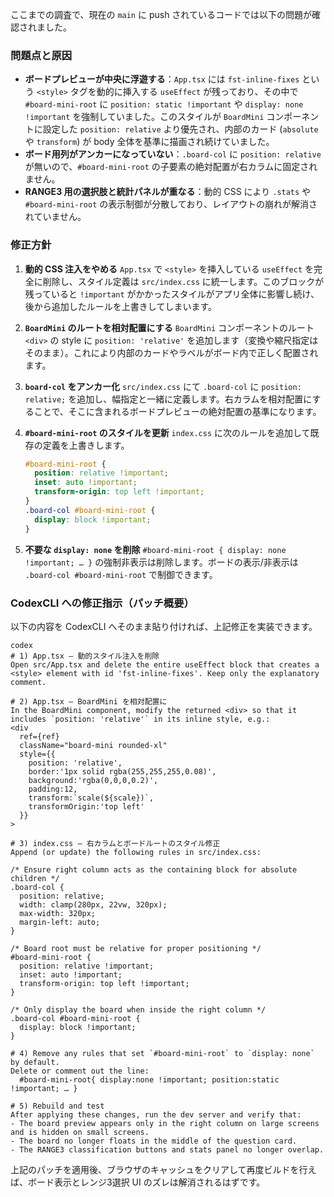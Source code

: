 ここまでの調査で、現在の `main` に push されているコードでは以下の問題が確認されました。

### 問題点と原因

* **ボードプレビューが中央に浮遊する**：`App.tsx` には `fst-inline-fixes` という `<style>` タグを動的に挿入する `useEffect` が残っており、その中で `#board-mini-root` に `position: static !important` や `display: none !important` を強制していました。このスタイルが `BoardMini` コンポーネントに設定した `position: relative` より優先され、内部のカード (`absolute` や `transform`) が body 全体を基準に描画され続けていました。
* **ボード用列がアンカーになっていない**：`.board-col` に `position: relative` が無いので、`#board-mini-root` の子要素の絶対配置が右カラムに固定されません。
* **RANGE3 用の選択肢と統計パネルが重なる**：動的 CSS により `.stats` や `#board-mini-root` の表示制御が分散しており、レイアウトの崩れが解消されていません。

### 修正方針

1. **動的 CSS 注入をやめる**
   `App.tsx` で `<style>` を挿入している `useEffect` を完全に削除し、スタイル定義は `src/index.css` に統一します。このブロックが残っていると `!important` がかかったスタイルがアプリ全体に影響し続け、後から追加したルールを上書きしてしまいます。

2. **`BoardMini` のルートを相対配置にする**
   `BoardMini` コンポーネントのルート `<div>` の style に `position: 'relative'` を追加します（変換や縮尺指定はそのまま）。これにより内部のカードやラベルがボード内で正しく配置されます。

3. **`board-col` をアンカー化**
   `src/index.css` にて `.board-col` に `position: relative;` を追加し、幅指定と一緒に定義します。右カラムを相対配置にすることで、そこに含まれるボードプレビューの絶対配置の基準になります。

4. **`#board-mini-root` のスタイルを更新**
   `index.css` に次のルールを追加して既存の定義を上書きします。

   ```css
   #board-mini-root {
     position: relative !important;
     inset: auto !important;
     transform-origin: top left !important;
   }
   .board-col #board-mini-root {
     display: block !important;
   }
   ```

5. **不要な `display: none` を削除**
   `#board-mini-root { display: none !important; … }` の強制非表示は削除します。ボードの表示/非表示は `.board-col #board-mini-root` で制御できます。

### CodexCLI への修正指示（パッチ概要）

以下の内容を CodexCLI へそのまま貼り付ければ、上記修正を実装できます。

```
codex
# 1) App.tsx – 動的スタイル注入を削除
Open src/App.tsx and delete the entire useEffect block that creates a <style> element with id 'fst-inline-fixes'. Keep only the explanatory comment.

# 2) App.tsx – BoardMini を相対配置に
In the BoardMini component, modify the returned <div> so that it includes `position: 'relative'` in its inline style, e.g.:
<div
  ref={ref}
  className="board-mini rounded-xl"
  style={{
    position: 'relative',
    border:'1px solid rgba(255,255,255,0.08)',
    background:'rgba(0,0,0,0.2)',
    padding:12,
    transform:`scale(${scale})`,
    transformOrigin:'top left'
  }}
>

# 3) index.css – 右カラムとボードルートのスタイル修正
Append (or update) the following rules in src/index.css:

/* Ensure right column acts as the containing block for absolute children */
.board-col {
  position: relative;
  width: clamp(280px, 22vw, 320px);
  max-width: 320px;
  margin-left: auto;
}

/* Board root must be relative for proper positioning */
#board-mini-root {
  position: relative !important;
  inset: auto !important;
  transform-origin: top left !important;
}

/* Only display the board when inside the right column */
.board-col #board-mini-root {
  display: block !important;
}

# 4) Remove any rules that set `#board-mini-root` to `display: none` by default.
Delete or comment out the line:
  #board-mini-root{ display:none !important; position:static !important; … }

# 5) Rebuild and test
After applying these changes, run the dev server and verify that:
- The board preview appears only in the right column on large screens and is hidden on small screens.
- The board no longer floats in the middle of the question card.
- The RANGE3 classification buttons and stats panel no longer overlap.
```

上記のパッチを適用後、ブラウザのキャッシュをクリアして再度ビルドを行えば、ボード表示とレンジ3選択 UI のズレは解消されるはずです。
